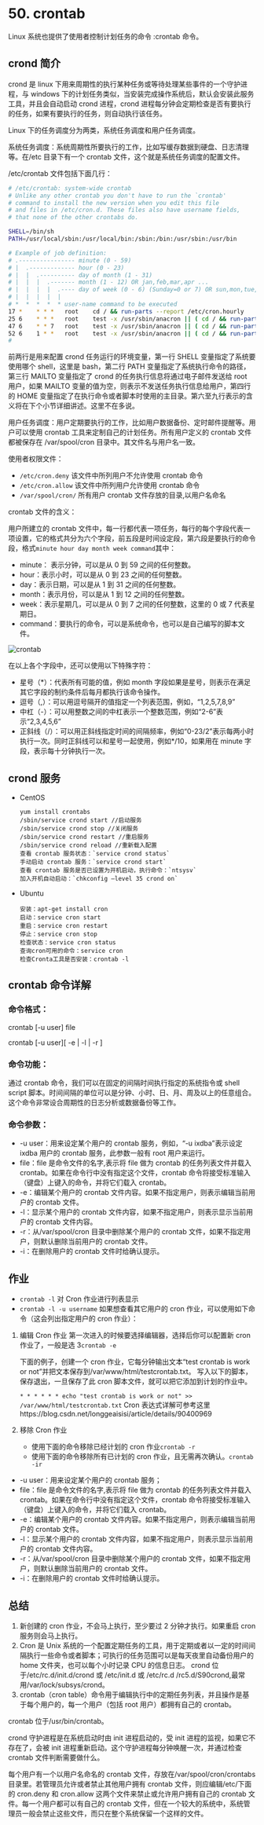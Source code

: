 # 50. crontab

Linux 系统也提供了使用者控制计划任务的命令 :crontab 命令。

## crond 简介

crond 是 linux 下用来周期性的执行某种任务或等待处理某些事件的一个守护进程，与 windows 下的计划任务类似，当安装完成操作系统后，默认会安装此服务工具，并且会自动启动 crond 进程，crond 进程每分钟会定期检查是否有要执行的任务，如果有要执行的任务，则自动执行该任务。

Linux 下的任务调度分为两类，系统任务调度和用户任务调度。

系统任务调度：系统周期性所要执行的工作，比如写缓存数据到硬盘、日志清理等。在/etc 目录下有一个 crontab 文件，这个就是系统任务调度的配置文件。

/etc/crontab 文件包括下面几行：

```bash
# /etc/crontab: system-wide crontab
# Unlike any other crontab you don't have to run the `crontab'
# command to install the new version when you edit this file
# and files in /etc/cron.d. These files also have username fields,
# that none of the other crontabs do.

SHELL=/bin/sh
PATH=/usr/local/sbin:/usr/local/bin:/sbin:/bin:/usr/sbin:/usr/bin

# Example of job definition:
# .---------------- minute (0 - 59)
# |  .------------- hour (0 - 23)
# |  |  .---------- day of month (1 - 31)
# |  |  |  .------- month (1 - 12) OR jan,feb,mar,apr ...
# |  |  |  |  .---- day of week (0 - 6) (Sunday=0 or 7) OR sun,mon,tue,wed,thu,fri,sat
# |  |  |  |  |
# *  *  *  *  * user-name command to be executed
17 *    * * *   root    cd / && run-parts --report /etc/cron.hourly
25 6    * * *   root    test -x /usr/sbin/anacron || ( cd / && run-parts --report /etc/cron.daily )
47 6    * * 7   root    test -x /usr/sbin/anacron || ( cd / && run-parts --report /etc/cron.weekly )
52 6    1 * *   root    test -x /usr/sbin/anacron || ( cd / && run-parts --report /etc/cron.monthly )
#
```

前两行是用来配置 crond 任务运行的环境变量，第一行 SHELL 变量指定了系统要使用哪个 shell，这里是 bash，第二行 PATH 变量指定了系统执行命令的路径，第三行 MAILTO 变量指定了 crond 的任务执行信息将通过电子邮件发送给 root 用户，如果 MAILTO 变量的值为空，则表示不发送任务执行信息给用户，第四行的 HOME 变量指定了在执行命令或者脚本时使用的主目录。第六至九行表示的含义将在下个小节详细讲述。这里不在多说。

用户任务调度：用户定期要执行的工作，比如用户数据备份、定时邮件提醒等。用户可以使用 crontab 工具来定制自己的计划任务。所有用户定义的 crontab 文件都被保存在 /var/spool/cron 目录中。其文件名与用户名一致。

使用者权限文件：

- `/etc/cron.deny` 该文件中所列用户不允许使用 crontab 命令
- `/etc/cron.allow` 该文件中所列用户允许使用 crontab 命令
- `/var/spool/cron/` 所有用户 crontab 文件存放的目录,以用户名命名

crontab 文件的含义：

用户所建立的 crontab 文件中，每一行都代表一项任务，每行的每个字段代表一项设置，它的格式共分为六个字段，前五段是时间设定段，第六段是要执行的命令段，格式`minute hour day month week command`其中：

- minute： 表示分钟，可以是从 0 到 59 之间的任何整数。
- hour：表示小时，可以是从 0 到 23 之间的任何整数。
- day：表示日期，可以是从 1 到 31 之间的任何整数。
- month：表示月份，可以是从 1 到 12 之间的任何整数。
- week：表示星期几，可以是从 0 到 7 之间的任何整数，这里的 0 或 7 代表星期日。
- command：要执行的命令，可以是系统命令，也可以是自己编写的脚本文件。

![crontab](../_img/crontab.png)

在以上各个字段中，还可以使用以下特殊字符：

- 星号（\*）：代表所有可能的值，例如 month 字段如果是星号，则表示在满足其它字段的制约条件后每月都执行该命令操作。
- 逗号（,）：可以用逗号隔开的值指定一个列表范围，例如，“1,2,5,7,8,9”
- 中杠（-）：可以用整数之间的中杠表示一个整数范围，例如“2-6”表示“2,3,4,5,6”
- 正斜线（/）：可以用正斜线指定时间的间隔频率，例如“0-23/2”表示每两小时执行一次。同时正斜线可以和星号一起使用，例如\*/10，如果用在 minute 字段，表示每十分钟执行一次。

## crond 服务

- CentOS

  ```
  yum install crontabs
  /sbin/service crond start //启动服务
  /sbin/service crond stop //关闭服务
  /sbin/service crond restart //重启服务
  /sbin/service crond reload //重新载入配置
  查看 crontab 服务状态：`service crond status`
  手动启动 crontab 服务：`service crond start`
  查看 crontab 服务是否已设置为开机启动，执行命令：`ntsysv`
  加入开机自动启动：`chkconfig –level 35 crond on`
  ```

- Ubuntu

  ```
  安装：apt-get install cron
  启动：service cron start
  重启：service cron restart
  停止：service cron stop
  检查状态：service cron status
  查询cron可用的命令：service cron
  检查Cronta工具是否安装：crontab -l
  ```

## crontab 命令详解

### 命令格式：

crontab [-u user] file

crontab [-u user][ -e | -l | -r ]

### 命令功能：

通过 crontab 命令，我们可以在固定的间隔时间执行指定的系统指令或 shell script 脚本。时间间隔的单位可以是分钟、小时、日、月、周及以上的任意组合。这个命令非常设合周期性的日志分析或数据备份等工作。

### 命令参数：

- -u user：用来设定某个用户的 crontab 服务，例如，“-u ixdba”表示设定 ixdba 用户的 crontab 服务，此参数一般有 root 用户来运行。
- file：file 是命令文件的名字,表示将 file 做为 crontab 的任务列表文件并载入 crontab。如果在命令行中没有指定这个文件，crontab 命令将接受标准输入（键盘）上键入的命令，并将它们载入 crontab。
- -e：编辑某个用户的 crontab 文件内容。如果不指定用户，则表示编辑当前用户的 crontab 文件。
- -l：显示某个用户的 crontab 文件内容，如果不指定用户，则表示显示当前用户的 crontab 文件内容。
- -r：从/var/spool/cron 目录中删除某个用户的 crontab 文件，如果不指定用户，则默认删除当前用户的 crontab 文件。
- -i：在删除用户的 crontab 文件时给确认提示。

## 作业

- `crontab -l` 对 Cron 作业进行列表显示
- `crontab -l -u username` 如果想查看其它用户的 cron 作业，可以使用如下命令（这会列出指定用户的 cron 作业）：

1. 编辑 Cron 作业
   第一次进入的时候要选择编辑器，选择后你可以配置新 cron 作业了，一般是选 3`crontab -e`

   下面的例子，创建一个 cron 作业，它每分钟输出文本“test crontab is work or not”并把文本保存到/var/www/html/testcrontab.txt。
   写入以下的脚本，保存退出，一旦保存了此 cron 脚本文件，就可以把它添加到计划的作业中。

   `* * * * * * echo "test crontab is work or not" >> /var/www/html/testcrontab.txt`
   Cron 表达式详解可参考这里https://blog.csdn.net/longgeaisisi/article/details/90400969

2. 移除 Cron 作业
   - 使用下面的命令移除已经计划的 cron 作业`crontab -r`
   - 使用下面的命令移除所有已计划的 cron 作业，且无需再次确认。`crontab -ir`

- -u user：用来设定某个用户的 crontab 服务；
- file：file 是命令文件的名字,表示将 file 做为 crontab 的任务列表文件并载入 crontab。如果在命令行中没有指定这个文件，crontab 命令将接受标准输入（键盘）上键入的命令，并将它们载入 crontab。
- -e：编辑某个用户的 crontab 文件内容。如果不指定用户，则表示编辑当前用户的 crontab 文件。
- -l：显示某个用户的 crontab 文件内容，如果不指定用户，则表示显示当前用户的 crontab 文件内容。
- -r：从/var/spool/cron 目录中删除某个用户的 crontab 文件，如果不指定用户，则默认删除当前用户的 crontab 文件。
- -i：在删除用户的 crontab 文件时给确认提示。

## 总结

1. 新创建的 cron 作业，不会马上执行，至少要过 2 分钟才执行。如果重启 cron 服务则会马上执行。
2. Cron 是 Unix 系统的一个配置定期任务的工具，用于定期或者以一定的时间间隔执行一些命令或者脚本；可执行的任务范围可以是每天夜里自动备份用户的 home 文件夹，也可以每个小时记录 CPU 的信息日志。
   crond 位于/etc/rc.d/init.d/crond 或 /etc/init.d 或 /etc/rc.d /rc5.d/S90crond,最常用/var/lock/subsys/crond。
3. crontab（cron table）命令用于编辑执行中的定期任务列表，并且操作是基于每个用户的，每一个用户（包括 root 用户）都拥有自己的 crontab。

crontab 位于/usr/bin/crontab。

crond 守护进程是在系统启动时由 init 进程启动的，受 init 进程的监视，如果它不存在了，会被 init 进程重新启动。这个守护进程每分钟唤醒一次，并通过检查 crontab 文件判断需要做什么。

每个用户有一个以用户名命名的 crontab 文件，存放在/var/spool/cron/crontabs 目录里。若管理员允许或者禁止其他用户拥有 crontab 文件，则应编辑/etc/下面的 cron.deny 和 cron.allow 这两个文件来禁止或允许用户拥有自己的 crontab 文件。每一个用户都可以有自己的 crontab 文件，但在一个较大的系统中，系统管理员一般会禁止这些文件，而只在整个系统保留一个这样的文件。
